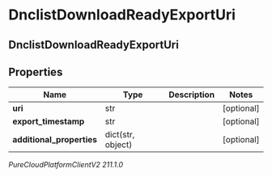 # DnclistDownloadReadyExportUri

## DnclistDownloadReadyExportUri

## Properties

|Name | Type | Description | Notes|
|------------ | ------------- | ------------- | -------------|
| **uri** | str |  | [optional] |
| **export_timestamp** | str |  | [optional] |
| **additional_properties** | dict(str, object) |  | [optional] |



_PureCloudPlatformClientV2 211.1.0_
